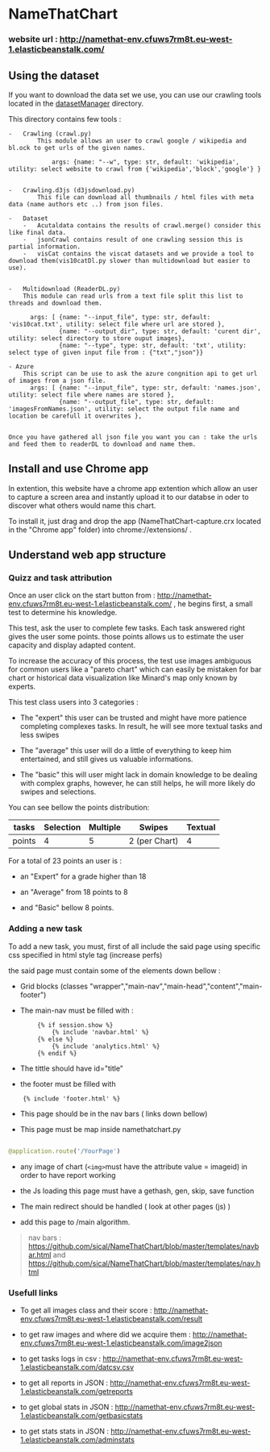 # NameThatChart

### website url : http://namethat-env.cfuws7rm8t.eu-west-1.elasticbeanstalk.com/

## Using the dataset

If you want to download the data set we use, you can use our crawling tools located in the <a href="https://github.com/sical/NameThatChart/tree/master/datasetManager">datasetManager</a> directory.

This directory contains few tools :
    
    -   Crawling (crawl.py)
            This module allows an user to crawl google / wikipedia and bl.ock to get urls of the given names.
            
                args: {name: "--w", type: str, default: 'wikipedia', utility: select website to crawl from {'wikipedia','block','google'} }
                
                
    -   Crawling.d3js (d3jsdownload.py)
            This file can download all thumbnails / html files with meta data (name authors etc ..) from json files.
     
    -   Dataset
        -   Acutaldata contains the results of crawl.merge() consider this like final data.
        -   jsonCrawl contains result of one crawling session this is partial information.
        -   visCat contains the viscat datasets and we provide a tool to download them(vis10catDl.py slower than multidownload but easier to use). 
    
    
    -   Multidownload (ReaderDL.py)
        This module can read urls from a text file split this list to threads and download them.
        
          args: [ {name: "--input_file", type: str, default: 'vis10cat.txt', utility: select file where url are stored },
                  {name: "--output_dir", type: str, default: 'curent dir', utility: select directory to store ouput images},
                  {name: "--type", type: str, default: 'txt', utility: select type of given input file from : {"txt","json"}}
    
    - Azure    
        This script can be use to ask the azure congnition api to get url of images from a json file.
          args: [ {name: "--input_file", type: str, default: 'names.json', utility: select file where names are stored },
                  {name: "--output_file", type: str, default: 'imagesFromNames.json', utility: select the output file name and location be carefull it overwrites },
        
        
    Once you have gathered all json file you want you can : take the urls and feed them to readerDL to download and name them.
   
        
## Install and use Chrome app

In extention, this website have a chrome app extention which allow an user to capture a screen area and instantly upload it to our databse in oder to discover what others would name this chart.

To install it, just drag and drop the app (NameThatChart-capture.crx located in the "Chrome app" folder) into chrome://extensions/ . 

## Understand web app structure

### Quizz and task attribution

Once an user click on the start button from : http://namethat-env.cfuws7rm8t.eu-west-1.elasticbeanstalk.com/ , he begins first, a small test to determine his knowledge.

This test, ask the user to complete few tasks. Each task answered right gives the user some points. those points allows us to estimate the user capacity and display adapted content.

To increase the accuracy of this process, the test use images ambiguous for common users like a "pareto chart" which can easily be mistaken for bar chart
or historical data visualization like Minard's map only known by experts.

This test class users into 3 categories :

- The "expert" this user can be trusted and might have more patience completing complexes tasks. In result, he will see more textual tasks and less swipes

-  The "average" this user will do a little of everything to keep him entertained, and still gives us valuable informations.

- The "basic" this will user might lack in domain knowledge to be dealing with complex graphs, however, he can still helps, he will more likely do swipes and selections.

You can see bellow the points distribution:



|  tasks | Selection | Multiple | Swipes         | Textual |
|--------|-----------|----------|----------------|---------|
| points | 4         | 5        | 2 (per Chart) | 4       |




For a total of 23 points an user is : 

- an "Expert" for a grade higher than 18

- an "Average" from 18 points to 8

- and "Basic" bellow 8 points.


### Adding a new task

To add a new task, you must, first of all include the said page using specific css specified in  html style tag (increase perfs)

the said page must contain some of the elements down bellow :

- Grid blocks (classes "wrapper","main-nav","main-head","content","main-footer") 

- The main-nav must be filled with :

``` django
        {% if session.show %}
            {% include 'navbar.html' %}
        {% else %}
            {% include 'analytics.html' %}
        {% endif %}
```

- The tittle should have id="title"


- the footer must be filled with 

``` django
    {% include 'footer.html' %}
```

- This page should be in the nav bars ( links down bellow)

- This page must be map inside namethatchart.py
``` python

@application.route('/YourPage')

```

- any image of chart (``` <img> ```must have the attribute value = imageid) in order to have report working
 
- the Js loading this page must have a gethash, gen, skip, save function

- The main redirect should be handled ( look at other pages (js) )
 
- add this page to /main algorithm.



 > nav bars : https://github.com/sical/NameThatChart/blob/master/templates/navbar.html and https://github.com/sical/NameThatChart/blob/master/templates/nav.html


### Usefull links 


- To get all images class and their score : http://namethat-env.cfuws7rm8t.eu-west-1.elasticbeanstalk.com/result

- to get raw images and where did we acquire them : http://namethat-env.cfuws7rm8t.eu-west-1.elasticbeanstalk.com/image2json

- to get tasks logs in csv : http://namethat-env.cfuws7rm8t.eu-west-1.elasticbeanstalk.com/datcsv.csv

- to get all reports in JSON : http://namethat-env.cfuws7rm8t.eu-west-1.elasticbeanstalk.com/getreports

- to get global stats in JSON : http://namethat-env.cfuws7rm8t.eu-west-1.elasticbeanstalk.com/getbasicstats

- to get stats stats in JSON : http://namethat-env.cfuws7rm8t.eu-west-1.elasticbeanstalk.com/adminstats



